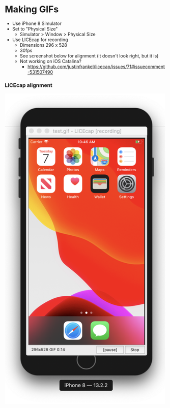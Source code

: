 # Making GIFs

* Use iPhone 8 Simulator
* Set to "Physical Size"
   * Simulator > Window > Physical Size
* Use LICEcap for recording
   * Dimensions 296 x 528
   * 30fps
   * See screenshot below for alignment (it doesn't look right, but it is)
   * Not working on iOS Catalina?
      * https://github.com/justinfrankel/licecap/issues/71#issuecomment-531507490


### LICEcap alignment

<img src="LICEcap.png" />